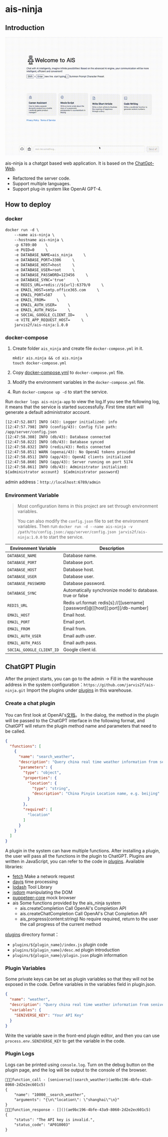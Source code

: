 # ais-ninja

## Introduction

![intro_en.gif](doc%2Fintro_en.gif)

ais-ninja is a chatgpt based web application. It is based on the [ChatGpt-Web](https://github.com/79E/ChatGpt-Web).

* Refactored the server code.
* Support multiple languages.
* Support plug-in system like OpenAI GPT-4.

## How to deploy

### docker

```shell
docker run -d \
    --name ais-ninja \
    --hostname ais-ninja \
    -p 6789:80    \
    -e PUID=0     \
    -e DATABASE_NAME=ais_ninja     \
    -e DATABASE_PORT=3306     \
    -e DATABASE_HOST=host     \
    -e DATABASE_USER=root     \
    -e DATABASE_PASSWORD=123456     \
    -e DATABASE_SYNC='true'     \
    -e REDIS_URL=redis://${url}:6379/0     \
    -e EMAIL_HOST=smtp.office365.com     \
    -e EMAIL_PORT=587     \
    -e EMAIL_FROM=     \
    -e EMAIL_AUTH_USER=     \
    -e EMAIL_AUTH_PASS=     \
    -e SOCIAL_GOOGLE_CLIENT_ID=     \
    -e VITE_APP_REQUEST_HOST=     \
    jarvis2f/ais-ninja:1.0.0
```

### docker-compose

1. Create folder `ais_ninja` and create file `docker-compose.yml` in it.

    ```shell
    mkdir ais.ninja && cd ais.ninja
    touch docker-compose.yml
    ```

2. Copy [docker-compose.yml](./deploy/docker-compose.yml) to `docker-compose.yml` file.
3. Modify the environment variables in the `docker-compose.yml` file.
4. Run `docker-compose up -d` to start the service.

Run `docker logs ais-ninja-app` to view the log.If you see the following log, it means that the service is started
successfully. First time start will generate a default administrator account.

```shell
[12:47:52.887] INFO (43): Logger initialized: info
[12:47:57.798] INFO (config/43): Config file path: /app/server/config.json
[12:47:58.308] INFO (db/43): Database connected
[12:47:58.822] INFO (db/43): Database synced
[12:47:58.832] INFO (redis/43): Redis connected
[12:47:58.851] WARN (openai/43): No OpenAI tokens provided
[12:47:58.851] INFO (app/43): OpenAI clients initialized
[12:47:58.860] INFO (app/43): Server running on port 5174
[12:47:58.861] INFO (db/43): Administrator initialized: ${administrator account}  ${administrator password}
```

admin address：`http://localhost:6789/admin`

### Environment Variable

> Most configuration items in this project are set through environment variables.
>
> You can also modify the `config.json` file to set the environment variables. Then
> run `docker run -d --name ais-ninja -v /path/to/config.json:/app/server/config.json jarvis2f/ais-ninja:1.0.0` to start
> the service.

| Environment Variable      | Description                                                                    |
|---------------------------|--------------------------------------------------------------------------------|
| `DATABASE_NAME`           | Database name.                                                                 |
| `DATABASE_PORT`           | Database port.                                                                 |
| `DATABASE_HOST`           | Database host.                                                                 |
| `DATABASE_USER`           | Database user.                                                                 |
| `DATABASE_PASSWORD`       | Database password.                                                             |
| `DATABASE_SYNC`           | Automatically synchronize model to database. true or false                     |
| `REDIS_URL`               | Redis url.format: redis[s]://[[username][:password]@][host][:port][/db-number] |
| `EMAIL_HOST`              | Email host.                                                                    |
| `EMAIL_PORT`              | Email port.                                                                    |
| `EMAIL_FROM`              | Email from.                                                                    |
| `EMAIL_AUTH_USER`         | Email auth user.                                                               |
| `EMAIL_AUTH_PASS`         | Email auth pass.                                                               |
| `SOCIAL_GOOGLE_CLIENT_ID` | Google client id.                                                              |

## ChatGPT Plugin

After the project starts, you can go to the admin -> Fill in the warehouse address in the system
configuration：`https://github.com/jarvis2f/ais-ninja.git` Import the plugins under [plugins](./plugins) in this
warehouse.

### Create a chat plugin

You can first look at OpenAI's[文档](https://platform.openai.com/docs/guides/gpt/function-calling)。
In the dialog, the method in the plugin will be passed to the ChatGPT interface in the following format,
and ChatGPT will return the plugin method name and parameters that need to be called.

```json
{
  "functions": [
    {
      "name": "search_weather",
      "description": "Query china real time weather information from seniverse.com",
      "parameters": {
        "type": "object",
        "properties": {
          "location": {
            "type": "string",
            "description": "China Pinyin Location name, e.g. beijing"
          }
        },
        "required": [
          "location"
        ]
      }
    }
  ]
}
```

A plugin in the system can have multiple functions.
After installing a plugin, the user will pass all the functions in the plugin to ChatGPT.
Plugins are written in JavaScript, you can refer to the code in [plugins](./plugins).
Available libraries:

* [fetch](https://developer.mozilla.org/en-US/docs/Web/API/Fetch_API/Using_Fetch) Make a network request
* [dayjs](https://day.js.org/) time processing
* [lodash](https://lodash.com/) Tool Library
* [jsdom](https://github.com/jsdom/jsdom) manipulating the DOM
* [puppeteer-core](https://www.npmjs.com/package/puppeteer-core) mock browser
* ais Some functions provided by the ais_ninja system
   * ais.createCompletion Call OpenAI's Completion API
   * ais.createChatCompletion Call OpenAI's Chat Completion API
   * ais_progress(content:string) No require required, return to the user the call progress of the current method

[plugins](./plugins) directory format：

* `plugins/${plugin_name}/index.js` plugin code
* `plugins/${plugin_name}/desc.md` plugin introduction
* `plugins/${plugin_name}/plugin.json` plugin information

### Plugin Variables

Some private keys can be set as plugin variables so that they will not be exposed in the code.
Define variables in the variables field in plugin.json.

```json
{
  "name": "weather",
  "description": "Query china real time weather information from seniverse.com",
  "variables": {
    "SENIVERSE_KEY": "Your API Key"
  }
}
```

Write the variable save in the front-end plugin editor, and then you can use `process.env.SENIVERSE_KEY` to get the
variable in the code.

### Plugin Logs

Logs can be printed using `console.log`. Turn on the debug button on the plugin page, and the log will be output to the console of the browser.

```
📣📣📣function_call - [seniverse](search_weather)(ae9bc196-4bfe-43a9-8060-2d2e2ec601c5)
{
    "name": "10000__search_weather",
    "arguments": "{\n\"location\": \"shanghai\"\n}"
}
📣📣📣function_response - []()(ae9bc196-4bfe-43a9-8060-2d2e2ec601c5)
{
    "status": "The API key is invalid.",
    "status_code": "AP010003"
}
```
